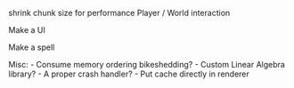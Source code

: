 shrink chunk size for performance
Player / World interaction

Make a UI

Make a spell





Misc:
    - Consume memory ordering bikeshedding?
    - Custom Linear Algebra library?
    - A proper crash handler?
    - Put cache directly in renderer
